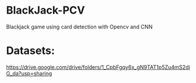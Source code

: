 # BlackJack-PCV
Blackjack game using card detection with Opencv and CNN

#  Datasets:
https://drive.google.com/drive/folders/1_CpbFgqy6x_gN9TAT1p5Zu4mS2diG_da?usp=sharing
